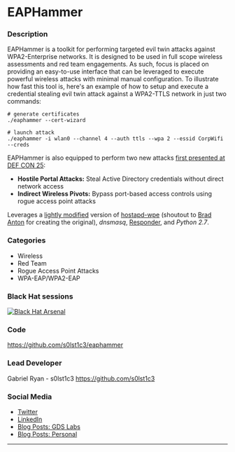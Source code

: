 # EAPHammer

### Description
EAPHammer is a toolkit for performing targeted evil twin attacks against WPA2-Enterprise networks. It is designed to be used in full scope wireless assessments and red team engagements. As such, focus is placed on providing an easy-to-use interface that can be leveraged to execute powerful wireless attacks with minimal manual configuration. To illustrate how fast this tool is, here's an example of how to setup and execute a credential stealing evil twin attack against a WPA2-TTLS network in just two commands:

	# generate certificates
	./eaphammer --cert-wizard

	# launch attack
	./eaphammer -i wlan0 --channel 4 --auth ttls --wpa 2 --essid CorpWifi --creds

EAPHammer is also equipped to perform two new attacks [first presented at DEF CON 25](https://media.defcon.org/DEF%20CON%2025/DEF%20CON%2025%20presentations/DEFCON-25-Gabriel-Ryan-The-Black-Art-of-Wireless-Post-Exploitation-UPDATED.pdf):
 - __Hostile Portal Attacks:__ Steal Active Directory credentials without direct network access
 - __Indirect Wireless Pivots:__ Bypass port-based access controls using rogue access point attacks

Leverages a [lightly modified](https://github.com/s0lst1c3/hostapd-eaphammer) version of [hostapd-wpe](https://github.com/opensecurityresearch/hostapd-wpe) (shoutout to [Brad Anton](https://github.com/brad-anton) for creating the original), _dnsmasq_, [Responder](https://github.com/SpiderLabs/Responder), and _Python 2.7_.

### Categories
* Wireless
* Red Team
* Rogue Access Point Attacks
* WPA-EAP/WPA2-EAP

### Black Hat sessions
[![Black Hat Arsenal](https://raw.githubusercontent.com/toolswatch/badges/master/arsenal/usa/2017.svg)](https://www.blackhat.com/us-17/arsenal.html#eaphammer) 
 
### Code 
https://github.com/s0lst1c3/eaphammer

### Lead Developer
 Gabriel Ryan - s0lst1c3 https://github.com/s0lst1c3

### Social Media 
* [Twitter](https://twitter.com/s0lst1c3)
* [LinkedIn](linkedin.com/in/ms08067) 
* [Blog Posts: GDS Labs](https://blog.gdssecurity.com/labs/author/gryan)
* [Blog Posts: Personal](http://solstice.me/about/)
----

